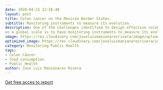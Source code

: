 ```yaml
---
date: 2020-04-21 12:26:40
layout: post
title: Colon cancer on the Mexican Border States.
subtitle: Monitoring instruments to measure its evolution.
description: One of the challenges identified to design effective colon cancer control strategies
on a global scale is to have monitoring instruments to measure its evolution. This paper provides evidence to   monitor mortality from colon cancer, integrating the spatial and temporal dimension.
image: https://res.cloudinary.com/joseluismanzanaresrivera/image/upload/v1585179601/kelly-sikkema-WvVyudMd1Es-unsplash_zr1key.jpg 
optimized_image: https://res.cloudinary.com/joseluismanzanaresrivera/image/upload/v1585179601/kelly-sikkema-WvVyudMd1Es-unsplash_zr1key.jpg
category: Monitoring Public Health 
tags:
- Colon Cáncer 
- food consumption
- Public Health
author: José Luis Manzanares Rivera
---
```







[Get free acces to report](http://safer.uct.cl/index.php/safer/issue/view/165)
